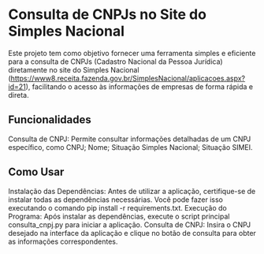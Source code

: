 # Consulta de CNPJs no Site do Simples Nacional

Este projeto tem como objetivo fornecer uma ferramenta simples e eficiente para a consulta de CNPJs (Cadastro Nacional da Pessoa Jurídica) diretamente no site do Simples Nacional (https://www8.receita.fazenda.gov.br/SimplesNacional/aplicacoes.aspx?id=21), facilitando o acesso às informações de empresas de forma rápida e direta.

## Funcionalidades

Consulta de CNPJ: Permite consultar informações detalhadas de um CNPJ específico, como CNPJ; Nome; Situação Simples Nacional; Situação SIMEI.

## Como Usar
 
Instalação das Dependências: Antes de utilizar a aplicação, certifique-se de instalar todas as dependências necessárias. Você pode fazer isso executando o comando pip install -r requirements.txt.
Execução do Programa: Após instalar as dependências, execute o script principal consulta_cnpj.py para iniciar a aplicação.
Consulta de CNPJ: Insira o CNPJ desejado na interface da aplicação e clique no botão de consulta para obter as informações correspondentes.
